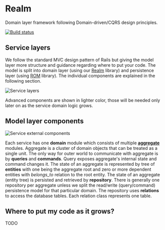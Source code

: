 # Realm

Domain layer framework following Domain-driven/CQRS design principles.

[![Build status](https://badge.buildkite.com/346cce75f6c31e0a41bb98b198e85eb6b722243624459fad9c.svg)](https://buildkite.com/reevoo/realm)

## Service layers

We follow the standard MVC design pattern of Rails but giving the model layer more structure and guidance regarding where
to put your code. The model is split into domain layer (using our [Realm](https://github.com/reevoo/smart-mono/tree/master/gems/realm) library)
and persistence layer (using [ROM](https://rom-rb.org/) library). The individual components are explained in the following section.

![Service layers](https://confluence-connect.gliffy.net/embed/image/d02d04b1-5e40-415f-b7ba-3a631efa9bf3.png?utm_medium=live&utm_source=custom)

Advanced components are shown in lighter color, those will be needed only later on as the service domain logic grows.

## Model layer components

![Service external components](https://confluence-connect.gliffy.net/embed/image/c593fcc2-304e-47c3-8e3c-b0cc09e0ed54.png?utm_medium=live&utm_source=custom)

Each service has one **domain** module which consists of multiple [**aggregate**](https://martinfowler.com/bliki/DDD_Aggregate.html) modules.
Aggregate is a cluster of domain objects that can be treated as a single unit. The only way for outer world to communicate
with aggregate is by **queries** and **commands**. Query exposes aggregate's internal state and command changes it.
The state of an aggregate is represented by tree of **entities** with one being the aggregate root and zero or more dependent
entities with *belongs_to* relation to the root entity. The state of an aggregate (entity tree) is persisted
and retrieved by **repository**. There is generally one repository per aggregate unless we split the read/write
(query/command) persistence model for that particular domain. The repository uses **relations** to access the database
tables. Each relation class represents one table.


## Where to put my code as it grows?

TODO
